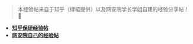 > 本经验帖来自于知乎（绿裙提供）以及网安院学长学姐自建的经验分享帖！💞

* [**知乎保研经验帖**](https://cs-baoyan.github.io/CS-BAOYAN-2024/%E4%BF%9D%E7%A0%94%E7%BB%8F%E9%AA%8C%E5%B8%96/)
* [**网安院自己的经验帖**](https://sotawhu.cn/684d09bd2c6a41a7961d69a2878fe605?v=1f3699c3071343b3aed40b3101c115d7&pvs=4)


